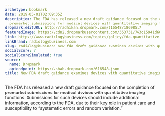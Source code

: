 ```yaml
---
archetype: bookmark
date: 2019-05-01T02:09:35Z
description: The FDA has released a new draft guidance focused on the completion of
  premarket submissions for medical devices with quantitative imaging functions.
dropmark.editURL: http://radhikan.dropmark.com/616548/18698517
featuredImage: https://cdn2.dropmarkusercontent.com/353731/763c15941d6624399f8693039346bab7e5dee76e2b10960d55a93a5e03d71b80/thumbnail/graph-3068300_1920.jpg?Expires=1557430062&Signature=K~DoNJ6Z5yq4Tw1LLAuGhRt~1UQyNaxZvi6ab5OfGs9XcgY8sR5O8UavHsDmNzOWOMwC7xzeWK8ihsPtl9v4K0oXYUXZ4lIoDnGVoN0h2V~-qcP43uJJu69V2FS1Xsq-ecnZx7zcyDg-pJcmtK~xcIkJ4pPTiykQ7nG4KtcdCo7ZSG75I09HO8BNKpzOY0lH4wZjtZlkQurKxNflXIlgqblA-zxioJqeXc8ezilM0uthLcna9xzcXSJNJV9~Bh~W9Du5ZybfGMQ0BF5KkAgtBWxfueeoSH9ImFBb96L1GhuaHNyJr8fVbjxOirG11WHOqdJ9wm3KyxVvIfoG58B47g__&Key-Pair-Id=APKAITQYWVEN757ZA4KQ
link: https://www.radiologybusiness.com/topics/policy/fda-quantitative-imaging-function-premarket
linkBrand: radiologybusiness.com
slug: radiologybusiness-new-fda-draft-guidance-examines-devices-with-quantitative-imaging-functions
socialScore: 7
socialScoreSimulated: true
source:
  name: Dropmark
  apiendpoint: https://shah.dropmark.com/616548.json
title: New FDA draft guidance examines devices with quantitative imaging functions
---
```

The FDA has released a new draft guidance focused on the completion of premarket submissions for medical devices with quantitative imaging functions. Submissions for such devices should include additional information, according to the FDA, due to their key role in patient care and susceptibility to “systematic errors and random variation.”
